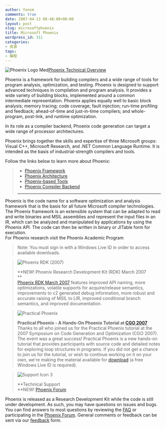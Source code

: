 ```yaml
---
author: Yonsm
comments: true
date: 2007-04-13 08:48:00+00:00
layout: post
slug: microsoftphoenix
title: Microsoft Phoenix
wordpress_id: 311
categories:
- 资源
tags:
- 编程
---
```


![Phoenix Logo Med](https://connect.microsoft.com/siteimages/dde3222a-dbe5-4734-8661-b9dd62cab81c.jpg)[Phoenix Technical Overview](https://connect.microsoft.com/Phoenix/content/content.aspx?ContentID=4513)  


  
Phoenix is a framework for building compilers and a wide range of tools for program analysis, optimization, and testing. Phoenix is designed to support advanced techniques in compilation and program analysis. It provides a wide variety of building blocks, implemented around a common intermediate representation. Phoenix applies equally well to basic block analysis; memory tracing; code coverage; fault injection; run-time profiling and feedback; ahead-of-time and just-in-time compilers; and whole-program, post-link, and runtime optimization.

In its role as a compiler backend, Phoenix code generation can target a wide range of processor architectures.

Phoenix brings together the skills and expertise of three Microsoft groups: Visual C++, Microsoft Research, and .NET Common Language Runtime. It is intended as the basis of industrial-strength compilers and tools.

Follow the links below to learn more about Phoenix:

>   * [Phoenix Framework](https://connect.microsoft.com/content/content.aspx?ContentID=4515&SiteID=214)
>   * [Phoenix Architecture](https://connect.microsoft.com/content/content.aspx?ContentID=4516&SiteID=214)
>   * [Phoenix-based Tools](https://connect.microsoft.com/content/content.aspx?ContentID=4526&SiteID=214)
>   * [Phoenix Compiler Backend](https://connect.microsoft.com/content/content.aspx?ContentID=4527&SiteID=214) <!-- more -->
> 
> * * *
> 
>   
Phoenix is the code name for a software optimization and analysis framework that is the basis for all future Microsoft compiler technologies. The Phoenix framework is an extensible system that can be adapted to read and write binaries and MSIL assemblies and represent the input files in an IR, which can be analyzed and manipulated by applications by using the Phoenix API. The code can then be written in binary or JITable form for execution.   
For Phoenix research visit the Phoenix Academic Program
> 
> Note: You must sign in with a Windows Live ID in order to access available downloads.  
  
  

> 
> ![Phoenix RDK (2007)](https://connect.microsoft.com/siteimages/7f9322f4-5c05-4990-81cc-1c5f0d842bf3.gif)
> 
> **NEW! Phoenix Research Development Kit (RDK) March 2007  
**  
[Phoenix RDK March 2007](https://connect.microsoft.com/Downloads/DownloadDetails.aspx?SiteID=214&DownloadID=5538) features improved API naming, more optimizations, volatile supports for acquire/release semantics, improvements to c2 generated debug information, more robust and accurate raising of MSIL to LIR, improved conditional branch semantics, and improved documentation.
> 
>   

> 
> ![Practical Phoenix](https://connect.microsoft.com/siteimages/c4b0c974-bf65-415c-9d80-23944d51fc7f.jpg)
> 
> **Practical Phoenix - A Hands-On Phoenix Tutorial at [CGO 2007](http://www.cgo.org/)**  
Thanks to all who joined us for the Practical Phoenix tutorial at the 2007 Symposium on Code Generation and Optimization (CGO 2007). The event was a great success! Practical Phoenix is a new hands-on tutorial that provides participants with source code and detailed notes for exploring loop structures in programs. If you did not get a chance to join us for the tutorial, or wish to continue working on it on your own, we're making the material available for [download](https://connect.microsoft.com/Phoenix/Downloads/DownloadDetails.aspx?DownloadID=5742) (a free Windows Live ID is required).
> 
>   

> 
> ![Support Icon 3](https://connect.microsoft.com/siteimages/6b78a408-ac06-4a1c-b8a7-dd8aa7997dac.jpg)
> 
> **Technical Support  
**NEW! [Phoenix Forum](http://forums.microsoft.com/MSDN/ShowForum.aspx?ForumID=1328&SiteID=1)  
  
Phoenix is released as a Research Development Kit while the code is still under development. As such, you may have questions on issues and bugs. You can find answers to most questions by reviewing the [FAQ](https://connect.microsoft.com/content/contentlist.aspx?ContentTypeID=3&SiteID=214) or participating in the [Phoenix Forum](http://forums.microsoft.com/MSDN/ShowForum.aspx?ForumID=1328&SiteID=1). General comments or feedback can be sent via our [feedback](https://connect.microsoft.com/feedback/default.aspx?SiteID=214) form.

